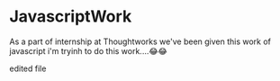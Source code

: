 # JavascriptWork
As a part of internship at Thoughtworks we've been given this work of javascript i'm tryinh to do this work....😂😂

edited file
